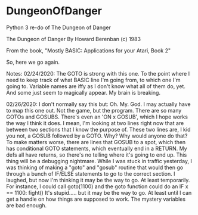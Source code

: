 # DungeonOfDanger
Python 3 re-do of The Dungeon of Danger

The Dungeon of Danger
By Howard Berenban (c) 1983

From the book, "Mostly BASIC: Applications for your Atari, Book 2"

So, here we go again.

Notes:
02/24/2020: The GOTO is strong with this one. To the point where I need to keep track
of what BASIC line I'm going from, to which one I'm going to. Variable names are iffy
as I don't know what all of them do, yet. And some just seem to magically appear. My
brain is breaking.

02/26/2020: I don't normally say this but: Oh. My. God. I may actually have to map
this one out. Not the game, but the program. There are so many GOTOs and GOSUBS. There's
even an 'ON x GOSUB', which I hope works the way I think it does. I mean, I'm looking at 
two lines right now that are between two sections that I know the purpose of. These two lines
are, I kid you not, a GOSUB followed by a GOTO. Why? Why would anyone do that? To make
matters worse, there are lines that GOSUB to a spot, which then has conditional GOTO statements,
which eventually end in a RETURN. My defs all have returns, so there's no telling where 
it's going to end up. This thing will be a debugging nightmare. While I was stuck in 
traffic yesterday, I was thinking of making a "goto" and "gosub" routine that would
then go through a bunch of IF/ELSE statements to go to the correct section. I laughed,
but now I'm thinking it may be the way to go. At least temporarily.
For instance, I could call goto(1100) and the goto function could do an IF x == 1100: fight()
It's stupid..... but it may be the way to go. At least until I can get a handle on how
things are supposed to work. The mystery variables are bad enough.


